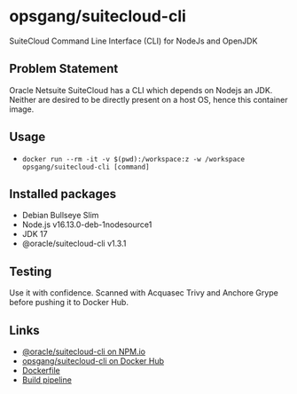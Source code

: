 # opsgang/suitecloud-cli

SuiteCloud Command Line Interface (CLI) for NodeJs and OpenJDK

## Problem Statement

Oracle Netsuite SuiteCloud has a CLI which depends on Nodejs an JDK. Neither are desired
to be directly present on a host OS, hence this container image.

## Usage

* `docker run --rm -it -v $(pwd):/workspace:z -w /workspace opsgang/suitecloud-cli [command]`

## Installed packages

* Debian Bullseye Slim
* Node.js v16.13.0-deb-1nodesource1
* JDK 17
* @oracle/suitecloud-cli v1.3.1

## Testing

Use it with confidence. Scanned with Acquasec Trivy and Anchore Grype before
pushing it to Docker Hub.

## Links

* [@oracle/suitecloud-cli on NPM.io](https://npm.io/package/@oracle/suitecloud-cli)
* [opsgang/suitecloud-cli on Docker Hub](https://hub.docker.com/r/opsgang/suitecloud-cli)
* [Dockerfile](https://github.com/opsgang/docker_suitecloud_cli/blob/main/Dockerfile)
* [Build pipeline](https://github.com/opsgang/docker_suitecloud_cli/tree/main/.github/workflows)
